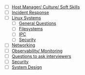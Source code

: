 - [ ] [Host Manager/ Culture/ Soft Skills](culture.md)
- [ ] [Incident Response](incident-response.md)
- [ ] [Linux Systems](linux-systems.md)
  - [ ] [General Questions](linux-by-subsystem/basics.md)
  - [ ] [Filesystems](linux-by-subsystem/fs.md)
  - [ ] [IPC](linux-by-subsystem/ipc.md)
  - [ ] [Security](linux-by-subsystem/security.md)
- [ ] [Networking](networking.md)
- [ ] [Observability/ Monitoring](observability.md)
- [ ] [Questions to ask interviewers](questions-to-ask-interviewers.md)
- [ ] [Security](security.md)
- [ ] [System Design](system-design.md)

